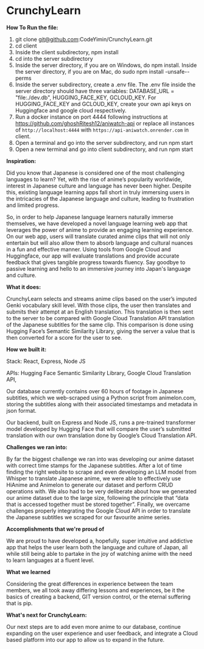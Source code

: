 # CrunchyLearn

**How To Run the file:**

1. git clone git@github.com:CodeYimin/CrunchyLearn.git
2. cd client
3. Inside the client subdirectory, npm install
4. cd into the server subdirectory
5. Inside the server directory, if you are on Windows, do npm install. Inside the server directory, if you are on Mac, do sudo npm install -unsafe--perms
6. Inside the server subdirectory, create a .env file. The .env file inside the server directory should have three variables: DATABASE_URL = "file:./dev.db", HUGGING_FACE_KEY, GCLOUD_KEY. For HUGGING_FACE_KEY and GCLOUD_KEY, create your own api keys on Huggingface and google cloud respectively.
7. Run a docker instance on port 4444 following instructions at https://github.com/ghoshRitesh12/aniwatch-api or replace all instances of `http://localhost:4444` with `https://api-aniwatch.onrender.com` in client.
8. Open a terminal and go into the server subdirectory, and run npm start
9. Open a new terminal and go into client subdirectory, and run npm start
 
**Inspiration:**

Did you know that Japanese is considered one of the most challenging languages to learn? Yet, with the rise of anime’s popularity worldwide, interest in Japanese culture and language has never been higher. Despite this, existing language learning apps fall short in truly immersing users in the intricacies of the Japanese language and culture, leading to frustration and limited progress.

So, in order to help Japanese language learners naturally immerse themselves, we have developed a novel language learning web app that leverages the power of anime to provide an engaging learning experience. On our web app, users will translate curated anime clips that will not only entertain but will also allow them to absorb language and cultural nuances in a fun and effective manner. Using tools from Google Cloud and Huggingface, our app will evaluate translations and provide accurate feedback that gives tangible progress towards fluency. Say goodbye to passive learning and hello to an immersive journey into Japan's language and culture.

**What it does:**

CrunchyLearn selects and streams anime clips based on the user’s imputed Genki vocabulary skill level. With those clips, the user then translates and submits their attempt at an English translation. This translation is then sent to the server to be compared with Google Cloud Translation API translation of the Japanese subtitles for the same clip. This comparison is done using Hugging Face’s Semantic Similarity Library, giving the server a value that is then converted for a score for the user to see.

**How we built it:**

Stack: React, Express, Node JS

APIs: Hugging Face Semantic Similarity Library, Google Cloud Translation API, 

Our database currently contains over 60 hours of footage in Japanese subtitles, which we web-scraped using a Python script from animelon.com, storing the subtitles along with their associated timestamps and metadata in json format. 

Our backend, built on Express and Node JS, runs a pre-trained transformer model developed by Hugging Face that will compare the user’s submitted translation with our own translation done by Google’s Cloud Translation API.

**Challenges we ran into:**

By far the biggest challenge we ran into was developing our anime dataset with correct time stamps for the Japanese subtitles. After a lot of time finding the right website to scrape and even developing an LLM model from Whisper to translate Japanese anime, we were able to effectively use HiAnime and Animelon to generate our dataset and perform CRUD operations with. We also had to be very deliberate about how we generated our anime dataset due to the large size, following the principle that “data that is accessed together must be stored together”. Finally, we overcame challenges properly integrating the Google Cloud API in order to translate the Japanese subtitles we scraped for our favourite anime series.

**Accomplishments that we're proud of**

We are proud to have developed a, hopefully, super intuitive and addictive app that helps the user learn both the language and culture of Japan, all while still being able to partake in the joy of watching anime with the need to learn languages at a fluent level.

**What we learned**

Considering the great differences in experience between the team members, we all took away differing lessons and experiences, be it the basics of creating a backend, GIT version control, or the eternal suffering that is pip.

**What's next for CrunchyLearn:**

Our next steps are to add even more anime to our database, continue expanding on the user experience and user feedback, and integrate a Cloud based platform into our app to allow us to expand in the future.
